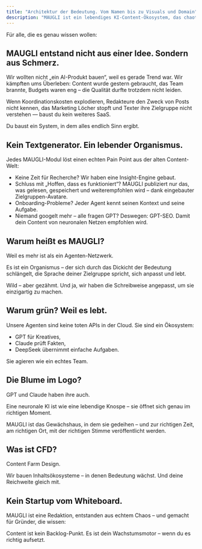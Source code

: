 ```yaml
---
title: "Architektur der Bedeutung. Vom Namen bis zu Visuals und Domain"
description: "MAUGLI ist ein lebendiges KI-Content-Ökosystem, das chaotische Inhaltserstellung in einen strukturierten Prozess verwandelt, indem es GPTs Kreativität, Claudes Faktenchecks und DeepSeek für einfache Aufgaben kombiniert, um qualitativ hochwertige, zielgruppenorientierte Inhalte zu liefern, die sowohl in Suchmaschinen als auch neuronalen Netzen erfolgreich sind."
---
```



Für alle, die es genau wissen wollen:

## MAUGLI entstand nicht aus einer Idee. Sondern aus Schmerz.

Wir wollten nicht „ein AI-Produkt bauen“, weil es gerade Trend war. Wir kämpften ums Überleben: Content wurde gestern gebraucht, das Team brannte, Budgets waren eng – die Qualität durfte trotzdem nicht leiden.

Wenn Koordinationskosten explodieren, Redakteure den Zweck von Posts nicht kennen, das Marketing Löcher stopft und Texter ihre Zielgruppe nicht verstehen — baust du kein weiteres SaaS.

Du baust ein System, in dem alles endlich Sinn ergibt.

## Kein Textgenerator. Ein lebender Organismus.

Jedes MAUGLI-Modul löst einen echten Pain Point aus der alten Content-Welt:

- Keine Zeit für Recherche? Wir haben eine Insight-Engine gebaut.
- Schluss mit „Hoffen, dass es funktioniert“? MAUGLI publiziert nur das, was gelesen, gespeichert und weiterempfohlen wird – dank eingebauter Zielgruppen-Avatare.
- Onboarding-Probleme? Jeder Agent kennt seinen Kontext und seine Aufgabe.
- Niemand googelt mehr – alle fragen GPT? Deswegen: GPT-SEO. Damit dein Content von neuronalen Netzen empfohlen wird.

## Warum heißt es MAUGLI?

Weil es mehr ist als ein Agenten-Netzwerk.

Es ist ein Organismus – der sich durch das Dickicht der Bedeutung schlängelt, die Sprache deiner Zielgruppe spricht, sich anpasst und lebt.

Wild – aber gezähmt. Und ja, wir haben die Schreibweise angepasst, um sie einzigartig zu machen.

## Warum grün? Weil es lebt.

Unsere Agenten sind keine toten APIs in der Cloud. Sie sind ein Ökosystem:

- GPT für Kreatives,
- Claude prüft Fakten,
- DeepSeek übernimmt einfache Aufgaben.

Sie agieren wie ein echtes Team.

## Die Blume im Logo?

GPT und Claude haben ihre auch.

Eine neuronale KI ist wie eine lebendige Knospe – sie öffnet sich genau im richtigen Moment.

MAUGLI ist das Gewächshaus, in dem sie gedeihen – und zur richtigen Zeit, am richtigen Ort, mit der richtigen Stimme veröffentlicht werden.

## Was ist CFD?

Content Farm Design.

Wir bauen Inhaltsökosysteme – in denen Bedeutung wächst. Und deine Reichweite gleich mit.

## Kein Startup vom Whiteboard.

MAUGLI ist eine Redaktion, entstanden aus echtem Chaos – und gemacht für Gründer, die wissen:

Content ist kein Backlog-Punkt. Es ist dein Wachstumsmotor – wenn du es richtig aufsetzt.